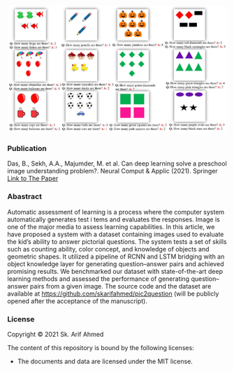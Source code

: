 ![Examples](img/database.jpg)

### Publication
Das, B., Sekh, A.A., Majumder, M. et al. Can deep learning solve a preschool image understanding problem?. 
Neural Comput & Applic (2021). Springer
[Link to The Paper](https://doi.org/10.1007/s00521-021-06080-w)

### Abastract
Automatic assessment of learning is a process where the computer system automatically generates test i
tems and evaluates the responses. Image is one of the major media to assess learning capabilities. 
In this article, we have proposed a system with a dataset containing images used to evaluate the kid’s 
ability to answer pictorial questions. The system tests a set of skills such as counting ability, 
color concept, and knowledge of objects and geometric shapes. It utilized a pipeline of RCNN and LSTM 
bridging with an object knowledge layer for generating question–answer pairs and achieved promising results. 
We benchmarked our dataset with state-of-the-art deep learning methods and assessed the performance of 
generating question–answer pairs from a given image. The source code and the dataset are 
available at https://github.com/skarifahmed/pic2question (will be publicly opened after the acceptance of 
the manuscript).
### License

Copyright © 2021 Sk. Arif Ahmed

The content of this repository is bound by the following licenses:

- The documents and data are licensed under the MIT license.
